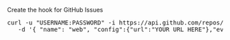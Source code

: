 Create the hook for GitHub Issues
<pre>curl -u "USERNAME:PASSWORD" -i https://api.github.com/repos/USERNAME/REPO/hooks \
   -d '{ "name": "web", "config":{"url":"YOUR URL HERE"},"events":["issues"]}'</pre>